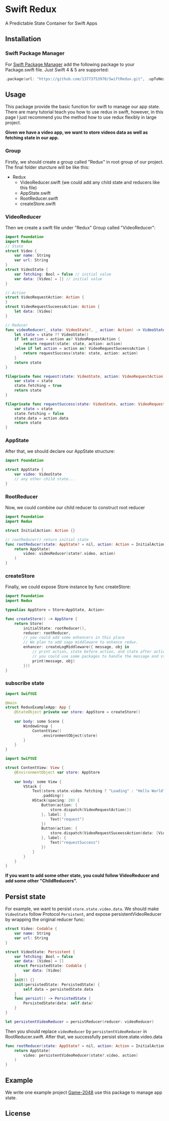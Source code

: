 # Swift Redux
A Predictable State Container for Swift Apps
## Installation
### Swift Package Manager
For [Swift Package Manager](https://www.swift.org/package-manager/) add the following package to your Package.swift file. Just Swift 4 & 5 are supported:
```swift
.package(url: "https://github.com/13773753970/SwiftRedux.git", .upToNextMajor(from: "1.1.0")),
```
## Usage
This package provide the basic function for swift to manage our app state. There are many tutorial teach you how to use redux in swift, however, in this page I just recommend you the method how to use redux flexibly in large project.

**Given we have a video app, we want to store videos data as well as fetching state in our app.**
### Group
Firstly, we should create a group called "Redux" in root group of our project.
The final folder sturcture will be like this:  
* Redux  
  * VideoReducer.swift (we could add any child state and reducers like this file)
  * AppState.swift
  * RootReducer.swift
  * createStore.swift
### VideoReducer
Then we create a swift file under "Redux" Group called "VideoReducer":
```swift
import Foundation
import Redux
// State
struct Video {
    var name: String
    var url: String
}
struct VideoState {
    var fetching: Bool = false // initial value
    var data: [Video] = [] // initial value
}

// Action
struct VideoRequestAction: Action {
}
struct VideoRequestSuceessAction: Action {
    let data: [Video]
}

// Reducer
func videoReducer(_ state: VideoState?, _ action: Action) -> VideoState {
    let state = state ?? VideoState()
    if let action = action as? VideoRequestAction {
        return request(state: state, action: action)
    }else if let action = action as? VideoRequestSuceessAction {
        return requestSuccess(state: state, action: action)
    }
    return state
}

fileprivate func request(state: VideoState, action: VideoRequestAction) -> VideoState {
    var state = state
    state.fetching = true
    return state
}

fileprivate func requestSuccess(state: VideoState, action: VideoRequestSuceessAction) -> VideoState {
    var state = state
    state.fetching = false
    state.data = action.data
    return state
}
```
### AppState
After that, we should declare our AppState structure:
```swift
import Foundation

struct AppState {
    var video: VideoState
    // any other child state...
}
```
### RootReducer
Now, we could combine our child reducer to construct root reducer
```swift
import Foundation
import Redux

struct InitialAction: Action {}

// rootReducer() return initial state
func rootReducer(state: AppState? = nil, action: Action = InitialAction()) -> AppState {
    return AppState(
        video: videoReducer(state?.video, action)
    )
}
```
### createStore
Finally, we could expose Store instance by func createStore:
```swift
import Foundation
import Redux

typealias AppStore = Store<AppState, Action>

func createStore() -> AppStore {
    return Store(
        initialState: rootReducer(),
        reducer: rootReducer,
        // you could add some enhancers in this place
        // We plan to add saga middleware to enhance redux.
        enhancer: createLogMiddleware({ message, obj in
            // print action, state before action, and state after action
            // you could use some packages to handle the message and state by yourself.
            print(message, obj)
        }))
}
```
### subscribe state
```swift
import SwiftUI

@main
struct ReduxExampleApp: App {
    @StateObject private var store: AppStore = createStore()
    
    var body: some Scene {
        WindowGroup {
            ContentView()
                .environmentObject(store)
        }
    }
}
```
```swift
import SwiftUI

struct ContentView: View {
    @EnvironmentObject var store: AppStore
    
    var body: some View {
        VStack {
            Text(store.state.video.fetching ? "Loading" : "Hello World")
                .padding()
            HStack(spacing: 20) {
                Button(action: {
                    store.dispatch(VideoRequestAction())
                }, label: {
                    Text("request")
                })
                Button(action: {
                    store.dispatch(VideoRequestSuceessAction(data: [Video(name: "abc", url: "http://www.baidu.com")]))
                }, label: {
                    Text("requestSuccess")
                })
            }
        }
    }
}
```
**If you want to add some other state, you could follow VideoReducer and add some other "ChildReducers".**

## Persist state
For example, we want to persist `store.state.video.data`. 
We should make `VideoState` follow Protocol `Persistent`, and expose persistentVideoReducer by wrapping the original reducer func:
```swift
struct Video: Codable {
    var name: String
    var url: String
}

struct VideoState: Persistent {
    var fetching: Bool = false
    var data: [Video] = []
    struct PersistedState: Codable {
        var data: [Video]
    }
    init() {}
    init(persistedState: PersistedState) {
        self.data = persistedState.data
    }
    func persist() -> PersistedState {
        PersistedState(data: self.data)
    }
}

let persistentVideoReducer = persistReducer(reducer: videoReducer)
```
Then you should replace `videoReducer` by `persistentVideoReducer` in RootReducer.swift. 
After that, we successfully persist store.state.video.data
```swift
func rootReducer(state: AppState? = nil, action: Action = InitialAction()) -> AppState {
    return AppState(
        video: persistentVideoReducer(state?.video, action)
    )
}
```
## Example
We write one example project [Game-2048](https://github.com/13773753970/Game-2048) use this package to manage app state.

## License
